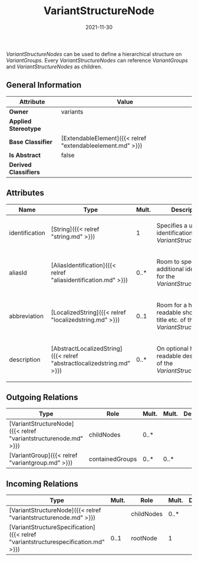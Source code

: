﻿---
title: VariantStructureNode
toc: false
type: specs
date: "2021-11-30"
draft: false
specification: VEC
version: 2.0.0-rc1
documentType: "Recommendation"
elementType: Class
classes:
  - VariantStructureNode
menu_name: vec-2.0.0-rc1
---
<p> <i>VariantStructureNodes</i> can be used to define a hierarchical structure on <i>VariantGroups</i>. Every <i>VariantStructureNodes</i> can reference <i>VariantGroups</i> and <i>VariantStructureNodes</i> as children.      </p>

## General Information

| Attribute               | Value |
|-------------------------|-------|
| **Owner**               | variants |
| **Applied Stereotype**  |   |
| **Base Classifier**     | [ExtendableElement]({{< relref "extendableelement.md" >}})<br/>  |
| **Is Abstract**         | false |
| **Derived Classifiers** |   |

## Attributes
|  Name  |  Type  |  Mult.  |  Description  |  Owning Classifier  |
|--------|--------|---------|---------------|--------------|
|identification | [String]({{< relref "string.md" >}}) | 1 | <p> Specifies a unique identification of the <i>VariantStructureNode</i>.      </p> | [VariantStructureNode]({{< relref "variantstructurenode.md" >}}) |
|aliasId | [AliasIdentification]({{< relref "aliasidentification.md" >}}) | 0..* | <p> Room to specify additional identifiers for the <i>VariantStructureNode</i>.      </p> | [VariantStructureNode]({{< relref "variantstructurenode.md" >}}) |
|abbreviation | [LocalizedString]({{< relref "localizedstring.md" >}}) | 0..1 | <p> Room for a human readable short name, title etc. of the <i>VariantStructureNode</i>.      </p> | [VariantStructureNode]({{< relref "variantstructurenode.md" >}}) |
|description | [AbstractLocalizedString]({{< relref "abstractlocalizedstring.md" >}}) | 0..* | <p> On optional human readable description of the <i>VariantStructureNode</i>.      </p> | [VariantStructureNode]({{< relref "variantstructurenode.md" >}}) |

## Outgoing Relations
|    Type  |   Role   |   Mult.   |   Mult.   |   Description   |
|----------|----------|-----------|-----------|-----------------|
| [VariantStructureNode]({{< relref "variantstructurenode.md" >}}) | childNodes | 0..* |  |  |
| [VariantGroup]({{< relref "variantgroup.md" >}}) | containedGroups | 0..* | 0..* |  |
##  Incoming Relations
|    Type  |   Mult.  |   Role    |   Mult.   |   Description  |
|----------|----------|-----------|-----------|----------------|
| [VariantStructureNode]({{< relref "variantstructurenode.md" >}}) |  | childNodes | 0..* |  |
| [VariantStructureSpecification]({{< relref "variantstructurespecification.md" >}}) | 0..1 | rootNode | 1 |  |
